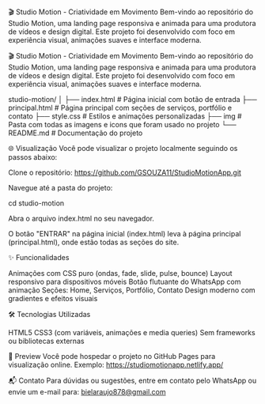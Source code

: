 🎬 Studio Motion - Criatividade em Movimento
Bem-vindo ao repositório do Studio Motion, uma landing page responsiva e animada para uma produtora de vídeos e design digital. Este projeto foi desenvolvido com foco em experiência visual, animações suaves e interface moderna.

🎬 Studio Motion - Criatividade em Movimento
Bem-vindo ao repositório do Studio Motion, uma landing page responsiva e animada para uma produtora de vídeos e design digital. Este projeto foi desenvolvido com foco em experiência visual, animações suaves e interface moderna.

studio-motion/
│
├── index.html          # Página inicial com botão de entrada
├── principal.html      # Página principal com seções de serviços, portfólio e contato
├── style.css           # Estilos e animações personalizadas
├── img                 # Pasta com todas as imagens e icons que foram usado no projeto
└── README.md           # Documentação do projeto

🌐 Visualização
Você pode visualizar o projeto localmente seguindo os passos abaixo:

Clone o repositório:
https://github.com/GSOUZA11/StudioMotionApp.git

Navegue até a pasta do projeto:

cd studio-motion

Abra o arquivo index.html no seu navegador.


O botão "ENTRAR" na página inicial (index.html) leva à página principal (principal.html), onde estão todas as seções do site.

✨ Funcionalidades

Animações com CSS puro (ondas, fade, slide, pulse, bounce)
Layout responsivo para dispositivos móveis
Botão flutuante do WhatsApp com animação
Seções: Home, Serviços, Portfólio, Contato
Design moderno com gradientes e efeitos visuais

🛠️ Tecnologias Utilizadas

HTML5
CSS3 (com variáveis, animações e media queries)
Sem frameworks ou bibliotecas externas

📸 Preview
Você pode hospedar o projeto no GitHub Pages para visualização online. Exemplo:
https://studiomotionapp.netlify.app/

📬 Contato
Para dúvidas ou sugestões, entre em contato pelo WhatsApp ou envie um e-mail para: bielaraujo878@gmail.com
